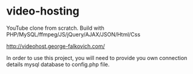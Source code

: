 # video-hosting
YouTube clone from scratch. 
Build with PHP/MySQL/ffmpeg/JS/jQuery/AJAX/JSON/Html/Css

http://videohost.george-falkovich.com/

In order to use this project, you will need to provide you own connection details mysql database to config.php file.
